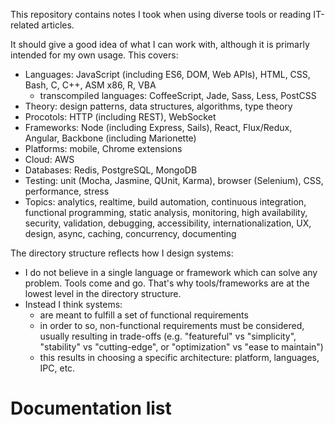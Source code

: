 This repository contains notes I took when using diverse tools or reading IT-related articles.

It should give a good idea of what I can work with, although it is primarly intended for my own usage.
This covers:
  - Languages: JavaScript (including ES6, DOM, Web APIs), HTML, CSS, Bash, C, C++, ASM x86, R, VBA
     - transcompiled languages: CoffeeScript, Jade, Sass, Less, PostCSS
  - Theory: design patterns, data structures, algorithms, type theory
  - Procotols: HTTP (including REST), WebSocket
  - Frameworks: Node (including Express, Sails), React, Flux/Redux, Angular, Backbone (including Marionette)
  - Platforms: mobile, Chrome extensions
  - Cloud: AWS
  - Databases: Redis, PostgreSQL, MongoDB
  - Testing: unit (Mocha, Jasmine, QUnit, Karma), browser (Selenium), CSS, performance, stress
  - Topics: analytics, realtime, build automation, continuous integration, functional programming, static analysis, monitoring, high availability, security, validation, debugging, accessibility, internationalization, UX, design, async, caching, concurrency, documenting

The directory structure reflects how I design systems:
  - I do not believe in a single language or framework which can solve any problem. Tools come and go. That's why tools/frameworks are at the lowest level in the directory structure.
  - Instead I think systems:
     - are meant to fulfill a set of functional requirements
     - in order to so, non-functional requirements must be considered, usually resulting in trade-offs (e.g. "featureful" vs "simplicity", "stability" vs "cutting-edge", or "optimization" vs "ease to maintain")
     - this results in choosing a specific architecture: platform, languages, IPC, etc.

# Documentation list #
